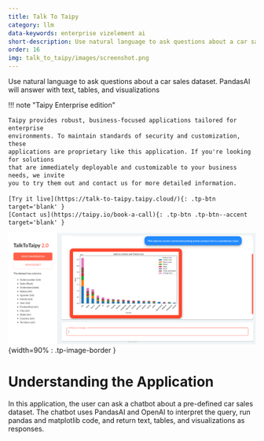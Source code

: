 ```yaml
---
title: Talk To Taipy
category: llm
data-keywords: enterprise vizelement ai
short-description: Use natural language to ask questions about a car sales dataset. PandasAI will answer with text, tables, and visualizations
order: 16
img: talk_to_taipy/images/screenshot.png
---
```


Use natural language to ask questions about a car sales dataset. PandasAI will answer with text, tables, and visualizations

!!! note "Taipy Enterprise edition"

    Taipy provides robust, business-focused applications tailored for enterprise
    environments. To maintain standards of security and customization, these
    applications are proprietary like this application. If you're looking for solutions
    that are immediately deployable and customizable to your business needs, we invite
    you to try them out and contact us for more detailed information.

    [Try it live](https://talk-to-taipy.taipy.cloud/){: .tp-btn target='blank' }
    [Contact us](https://taipy.io/book-a-call){: .tp-btn .tp-btn--accent target='blank' }


![TTT Screenshot](images/screenshot.png){width=90% : .tp-image-border }


# Understanding the Application

In this application, the user can ask a chatbot about a pre-defined car sales dataset. 
The chatbot uses PandasAI and OpenAI to interpret the query, run pandas and matplotlib 
code, and return text, tables, and visualizations as responses.

